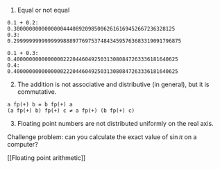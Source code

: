 1. Equal or not equal

```
0.1 + 0.2:
0.3000000000000000444089209850062616169452667236328125
0.3:
0.299999999999999988897769753748434595763683319091796875

0.1 + 0.3:
0.40000000000000002220446049250313080847263336181640625
0.4:
0.40000000000000002220446049250313080847263336181640625
```

2. The addition is not associative and distributive (in general), but it is commutative.

```
a fp(+) b = b fp(+) a
(a fp(+) b) fp(+) c ≠ a fp(+) (b fp(+) c)
```

3. Floating point numbers are not distributed uniformly on the real axis.

Challenge problem: can you calculate the exact value of $\sin \pi$ on a computer?

[[Floating point arithmetic]]